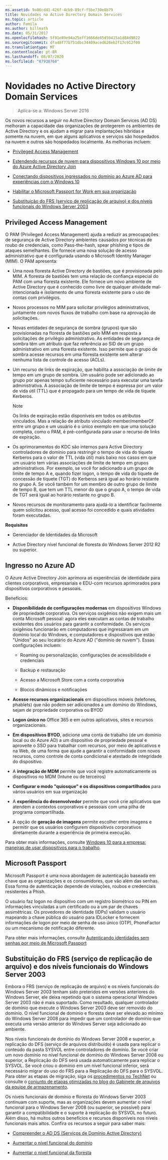 ```yaml
---
ms.assetid: 9a06cd41-426f-4cb9-89cf-f5be730e0b79
title: Novidades no Active Directory Domain Services
ms.topic: article
author: Femila
ms.author: billmath
ms.date: 05/31/2017
ms.openlocfilehash: 5f91e89e94a25eff1666de05d59415a1d84d9822
ms.sourcegitcommit: dfa48f77b751dbc34409aced628eb2f17c912f08
ms.translationtype: MT
ms.contentlocale: pt-BR
ms.lasthandoff: 08/07/2020
ms.locfileid: "87938768"
---
```

# <a name="whats-new-in-active-directory-domain-services"></a>Novidades no Active Directory Domain Services

>Aplica-se a: Windows Server 2016

Os novos recursos a seguir no Active Directory Domain Services (AD DS) melhoram a capacidade das organizações de protegerem os ambientes de Active Directory e os ajudam a migrar para implantações híbridas e somente na nuvem, em que alguns aplicativos e serviços são hospedados na nuvem e outros são hospedados localmente. As melhorias incluem:

-   [Privileged Access Management](/microsoft-identity-manager/pam/privileged-identity-management-for-active-directory-domain-services)

- [Estendendo recursos de nuvem para dispositivos Windows 10 por meio do Azure Active Directory Join](/azure/active-directory/devices/overview)

- [Conectando dispositivos ingressados no domínio ao Azure AD para experiências com o Windows 10](/azure/active-directory/devices/hybrid-azuread-join-plan)

- [Habilitar o Microsoft Passport for Work em sua organização](/windows/security/identity-protection/hello-for-business/hello-identity-verification)

-  [Substituição do FRS (serviço de replicação de arquivo) e dos níveis funcionais do Windows Server 2003](ad-ds/active-directory-functional-levels.md)


## <a name="privileged-access-management"></a><a name="BKMK_PAM"></a>Privileged Access Management
O PAM (Privileged Access Management) ajuda a reduzir as preocupações de segurança de Active Directory ambientes causados por técnicas de roubo de credenciais, como Pass-the-hash, spear phishing e tipos de ataques semelhantes. Ele fornece uma nova solução de acesso administrativo que é configurada usando o Microsoft Identity Manager (MIM). O PAM apresenta:

-   Uma nova floresta Active Directory de bastiões, que é provisionada pelo MIM. A floresta de bastiões tem uma relação de confiança especial do PAM com uma floresta existente. Ele fornece um novo ambiente de Active Directory que é conhecido como livre de qualquer atividade mal-intencionada e isolamento de uma floresta existente para o uso de contas com privilégios.

-   Novos processos no MIM para solicitar privilégios administrativos, juntamente com novos fluxos de trabalho com base na aprovação de solicitações.

-   Novas entidades de segurança de sombra (grupos) que são provisionadas na floresta de bastiões pelo MIM em resposta a solicitações de privilégio administrativo. As entidades de segurança de sombra têm um atributo que faz referência ao SID de um grupo administrativo em uma floresta existente. Isso permite que o grupo de sombra acesse recursos em uma floresta existente sem alterar nenhuma lista de controle de acesso (ACLs).

-   Um recurso de links de expiração, que habilita a associação de limite de tempo em um grupo de sombra. Um usuário pode ser adicionado ao grupo por apenas tempo suficiente necessário para executar uma tarefa administrativa. A associação de limite de tempo é expressa por um valor de vida útil (TTL) que é propagado para um tempo de vida de tíquete Kerberos.

    > [!NOTE]
    > Os links de expiração estão disponíveis em todos os atributos vinculados. Mas a relação de atributo vinculado member/memberOf entre um grupo e um usuário é o único exemplo em que uma solução completa, como o PAM, é pré-configurada para usar o recurso de links de expiração.

-   Os aprimoramentos do KDC são internos para Active Directory controladores de domínio para restringir o tempo de vida do tíquete Kerberos para o valor de TTL (vida útil) mais baixo nos casos em que um usuário tem várias associações de limite de tempo em grupos administrativos. Por exemplo, se você for adicionado a um grupo de limite de tempo A e, quando fizer logon, o tempo de vida do tíquete de concessão de tíquete (TGT) do Kerberos será igual ao horário restante no grupo A. Se você também for um membro de outro grupo de limite de tempo B, que tem um TTL menor do que o grupo A, o tempo de vida de TGT será igual ao horário restante no grupo B.

-   Novos recursos de monitoramento para ajudá-lo a identificar facilmente quem solicitou acesso, qual acesso foi concedido e quais atividades foram executadas.

**Requisitos**

-   Gerenciador de Identidades da Microsoft

-   Active Directory nível funcional de floresta do Windows Server 2012 R2 ou superior.

## <a name="azure-ad-join"></a><a name="BKMK_AzureADJoin"></a>Ingresso no Azure AD
O Azure Active Directory Join aprimora as experiências de identidade para clientes corporativos, empresariais e EDU-com recursos aprimorados para dispositivos corporativos e pessoais.

Benefícios:

-   **Disponibilidade de configurações modernas** em dispositivos Windows de propriedade corporativa. Os serviços oxigênios não exigem mais um conta Microsoft pessoal: agora eles executam as contas de trabalho existentes dos usuários para garantir a conformidade. Os serviços oxigênios funcionarão em computadores que ingressaram em um domínio local do Windows, e computadores e dispositivos que estão "Unidos" ao seu locatário do Azure AD ("domínio de nuvem"). Essas configurações incluem:

    -   Roaming ou personalização, configurações de acessibilidade e credenciais

    -   Backup e restauração

    -   Acesso a Microsoft Store com a conta corporativa

    -   Blocos dinâmicos e notificações

-   **Acesse recursos organizacionais** em dispositivos móveis (telefones, phablets) que não podem ser adicionados a um domínio do Windows, sejam de propriedade corporativa ou BYOD

-   **Logon único no** Office 365 e em outros aplicativos, sites e recursos organizacionais.

-   **Em dispositivos BYOD**, adicione uma conta de trabalho (de um domínio local ou do Azure AD) a um dispositivo de propriedade pessoal e aproveite o SSO para trabalhar com recursos, por meio de aplicativos e na Web, de uma forma que ajude a garantir a conformidade com novos recursos, como controle de conta condicional e atestado de integridade do dispositivo.

-   A **integração de MDM** permite que você registre automaticamente os dispositivos no MDM (Intune ou de terceiros)

-   **Configurar o modo "quiosque" e os dispositivos compartilhados** para vários usuários em sua organização

-   A **experiência do desenvolvedor** permite que você crie aplicativos que atendem a contextos corporativos e pessoais com uma pilha de programa compartilhada.

-   A opção de **geração de imagens** permite escolher entre imagens e permitir que os usuários configurem dispositivos corporativos diretamente durante a experiência de primeira execução.

Para obter mais informações, consulte [Windows 10 para a empresa: maneiras de usar dispositivos para o trabalho](/azure/active-directory/devices/overview).

## <a name="microsoft-passport"></a><a name="BKMK_IDLocker"></a>Microsoft Passport
Microsoft Passport é uma nova abordagem de autenticação baseada em chave que as organizações e os consumidores, que vão além das senhas. Essa forma de autenticação depende de violações, roubos e credenciais resistentes a Phish.

O usuário faz logon no dispositivo com um registro biométrico ou PIN em informações vinculadas a um certificado ou a um par de chaves assimétricas. Os provedores de identidade (IDPs) validam o usuário mapeando a chave pública do usuário para IDLocker e fornecem informações de logon por meio de senha de uso único (OTP), PhoneFactor ou um mecanismo de notificação diferente.

Para obter mais informações, consulte [Autenticando identidades sem senhas por meio de Microsoft Passport](/windows/security/identity-protection/hello-for-business/hello-identity-verification)

## <a name="deprecation-of-file-replication-service-frs-and-windows-server-2003-functional-levels"></a><a name="BKMK_FRSDeprecation"></a>Substituição do FRS (serviço de replicação de arquivo) e dos níveis funcionais do Windows Server 2003
Embora o FRS (serviço de replicação de arquivo) e os níveis funcionais do Windows Server 2003 tenham sido preteridos em versões anteriores do Windows Server, ele deixa repetindo que o sistema operacional Windows Server 2003 não é mais suportado. Como resultado, qualquer controlador de domínio que execute o Windows Server 2003 deve ser removido do domínio. O nível funcional de domínio e floresta deve ser elevado ao mínimo do Windows Server 2008 para impedir que um controlador de domínio que executa uma versão anterior do Windows Server seja adicionado ao ambiente.

Nos níveis funcionais de domínio do Windows Server 2008 e superior, a replicação do DFS (serviço de arquivos distribuído) é usada para replicar o conteúdo da pasta SYSVOL entre controladores de domínio. Se você criar um novo domínio no nível funcional de domínio do Windows Server 2008 ou superior, a Replicação do DFS será usada automaticamente para replicar o SYSVOL. Se você criou o domínio em um nível funcional inferior, será necessário migrar do uso do FRS para a Replicação do DFS para o SYSVOL. Para obter as etapas de migração, siga os [procedimentos no TechNet](../storage/dfs-replication/migrate-sysvol-to-dfsr.md) ou consulte o [conjunto de etapas otimizadas no blog do Gabinete de arquivos da equipe de armazenamento](https://techcommunity.microsoft.com/t5/storage-at-microsoft/bg-p/FileCAB).

Os níveis funcionais de domínio e floresta do Windows Server 2003 continuam com suporte, mas as organizações devem aumentar o nível funcional para o Windows Server 2008 (ou superior, se possível) para garantir a compatibilidade e o suporte à replicação do SYSVOL no futuro. Além disso, há muitos outros benefícios e recursos disponíveis nos níveis funcionais mais altos. Confira os recursos a seguir para saber mais:

-   [Compreender o AD DS (Serviços de Domínio Active Directory)](ad-ds/active-directory-functional-levels.md)

-   [Aumentar o nível funcional do domínio](/previous-versions/windows/it-pro/windows-server-2008-R2-and-2008/cc753104(v=ws.11))

-   [Aumentar o nível funcional da floresta](/previous-versions/windows/it-pro/windows-server-2008-R2-and-2008/cc730985(v=ws.11))

